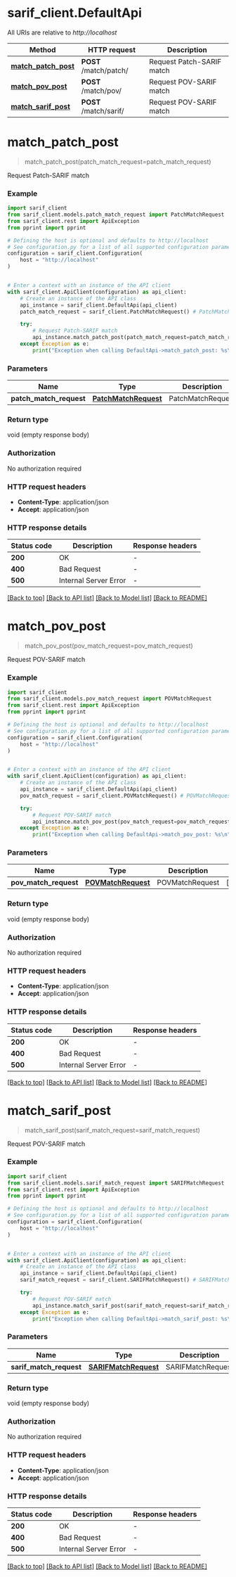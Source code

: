 # sarif_client.DefaultApi

All URIs are relative to *http://localhost*

Method | HTTP request | Description
------------- | ------------- | -------------
[**match_patch_post**](DefaultApi.md#match_patch_post) | **POST** /match/patch/ | Request Patch-SARIF match
[**match_pov_post**](DefaultApi.md#match_pov_post) | **POST** /match/pov/ | Request POV-SARIF match
[**match_sarif_post**](DefaultApi.md#match_sarif_post) | **POST** /match/sarif/ | Request POV-SARIF match


# **match_patch_post**
> match_patch_post(patch_match_request=patch_match_request)

Request Patch-SARIF match

### Example


```python
import sarif_client
from sarif_client.models.patch_match_request import PatchMatchRequest
from sarif_client.rest import ApiException
from pprint import pprint

# Defining the host is optional and defaults to http://localhost
# See configuration.py for a list of all supported configuration parameters.
configuration = sarif_client.Configuration(
    host = "http://localhost"
)


# Enter a context with an instance of the API client
with sarif_client.ApiClient(configuration) as api_client:
    # Create an instance of the API class
    api_instance = sarif_client.DefaultApi(api_client)
    patch_match_request = sarif_client.PatchMatchRequest() # PatchMatchRequest | PatchMatchRequest (optional)

    try:
        # Request Patch-SARIF match
        api_instance.match_patch_post(patch_match_request=patch_match_request)
    except Exception as e:
        print("Exception when calling DefaultApi->match_patch_post: %s\n" % e)
```



### Parameters


Name | Type | Description  | Notes
------------- | ------------- | ------------- | -------------
 **patch_match_request** | [**PatchMatchRequest**](PatchMatchRequest.md)| PatchMatchRequest | [optional] 

### Return type

void (empty response body)

### Authorization

No authorization required

### HTTP request headers

 - **Content-Type**: application/json
 - **Accept**: application/json

### HTTP response details

| Status code | Description | Response headers |
|-------------|-------------|------------------|
**200** | OK |  -  |
**400** | Bad Request |  -  |
**500** | Internal Server Error |  -  |

[[Back to top]](#) [[Back to API list]](../README.md#documentation-for-api-endpoints) [[Back to Model list]](../README.md#documentation-for-models) [[Back to README]](../README.md)

# **match_pov_post**
> match_pov_post(pov_match_request=pov_match_request)

Request POV-SARIF match

### Example


```python
import sarif_client
from sarif_client.models.pov_match_request import POVMatchRequest
from sarif_client.rest import ApiException
from pprint import pprint

# Defining the host is optional and defaults to http://localhost
# See configuration.py for a list of all supported configuration parameters.
configuration = sarif_client.Configuration(
    host = "http://localhost"
)


# Enter a context with an instance of the API client
with sarif_client.ApiClient(configuration) as api_client:
    # Create an instance of the API class
    api_instance = sarif_client.DefaultApi(api_client)
    pov_match_request = sarif_client.POVMatchRequest() # POVMatchRequest | POVMatchRequest (optional)

    try:
        # Request POV-SARIF match
        api_instance.match_pov_post(pov_match_request=pov_match_request)
    except Exception as e:
        print("Exception when calling DefaultApi->match_pov_post: %s\n" % e)
```



### Parameters


Name | Type | Description  | Notes
------------- | ------------- | ------------- | -------------
 **pov_match_request** | [**POVMatchRequest**](POVMatchRequest.md)| POVMatchRequest | [optional] 

### Return type

void (empty response body)

### Authorization

No authorization required

### HTTP request headers

 - **Content-Type**: application/json
 - **Accept**: application/json

### HTTP response details

| Status code | Description | Response headers |
|-------------|-------------|------------------|
**200** | OK |  -  |
**400** | Bad Request |  -  |
**500** | Internal Server Error |  -  |

[[Back to top]](#) [[Back to API list]](../README.md#documentation-for-api-endpoints) [[Back to Model list]](../README.md#documentation-for-models) [[Back to README]](../README.md)

# **match_sarif_post**
> match_sarif_post(sarif_match_request=sarif_match_request)

Request POV-SARIF match

### Example


```python
import sarif_client
from sarif_client.models.sarif_match_request import SARIFMatchRequest
from sarif_client.rest import ApiException
from pprint import pprint

# Defining the host is optional and defaults to http://localhost
# See configuration.py for a list of all supported configuration parameters.
configuration = sarif_client.Configuration(
    host = "http://localhost"
)


# Enter a context with an instance of the API client
with sarif_client.ApiClient(configuration) as api_client:
    # Create an instance of the API class
    api_instance = sarif_client.DefaultApi(api_client)
    sarif_match_request = sarif_client.SARIFMatchRequest() # SARIFMatchRequest | SARIFMatchRequest (optional)

    try:
        # Request POV-SARIF match
        api_instance.match_sarif_post(sarif_match_request=sarif_match_request)
    except Exception as e:
        print("Exception when calling DefaultApi->match_sarif_post: %s\n" % e)
```



### Parameters


Name | Type | Description  | Notes
------------- | ------------- | ------------- | -------------
 **sarif_match_request** | [**SARIFMatchRequest**](SARIFMatchRequest.md)| SARIFMatchRequest | [optional] 

### Return type

void (empty response body)

### Authorization

No authorization required

### HTTP request headers

 - **Content-Type**: application/json
 - **Accept**: application/json

### HTTP response details

| Status code | Description | Response headers |
|-------------|-------------|------------------|
**200** | OK |  -  |
**400** | Bad Request |  -  |
**500** | Internal Server Error |  -  |

[[Back to top]](#) [[Back to API list]](../README.md#documentation-for-api-endpoints) [[Back to Model list]](../README.md#documentation-for-models) [[Back to README]](../README.md)

